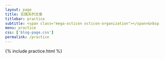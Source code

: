 ```yaml
---
layout: page
title: 实践系列文章
titlebar: practice
subtitle: <span class="mega-octicon octicon-organization"></span>&nbsp;&nbsp; 动起来！
menu: practice
css: ['blog-page.css']
permalink: /practice
---
```


{% include practice.html %}